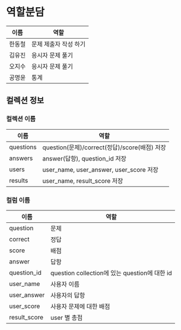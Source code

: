 # 역할분담
|이름|역할|
|--|--|
|한동철|문제 제출자 작성 하기|
|김유진|응시자 문제 풀기|
|오지수|응시자 문제 풀기|
|공명윤|통계|

## 컬렉션 정보

### 컬렉션 이름
|이름|역할|
|--|--|
|questions|question(문제)/correct(정답)/score(배점) 저장|
|answers|answer(답항), question_id 저장|
|users|user_name, user_answer, user_score 저장|
|results|user_name, result_score 저장|

### 컬럼 이름
|이름|역할|
|--|--|
|question|문제|
|correct|정답|
|score|배점|
|answer|답항|
|question_id|question collection에 있는 question에 대한 id|
|user_name|사용자 이름|
|user_answer|사용자의 답항|
|user_score|사용자 문제에 대한 배점|
|result_score|user 별 총점|